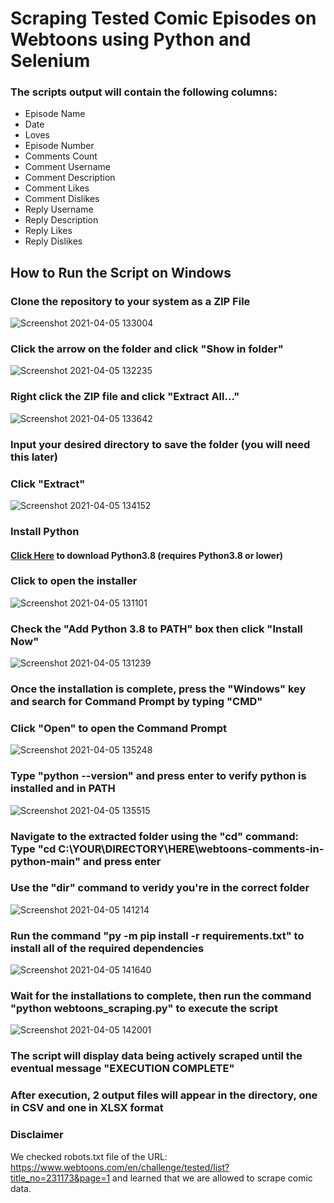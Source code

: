 # Scraping Tested Comic Episodes on Webtoons using Python and Selenium
### The scripts output will contain the following columns:
* Episode Name
* Date
* Loves
* Episode Number
* Comments Count
* Comment Username
* Comment Description
* Comment Likes
* Comment Dislikes
* Reply Username
* Reply Description
* Reply Likes
* Reply Dislikes

## How to Run the Script on Windows

### Clone the repository to your system as a ZIP File
![Screenshot 2021-04-05 133004](https://user-images.githubusercontent.com/60167177/113604302-140eee80-9613-11eb-9ef5-6f3fb86d3fb1.png)

### Click the arrow on the folder and click "Show in folder"
![Screenshot 2021-04-05 132235](https://user-images.githubusercontent.com/60167177/113604465-55070300-9613-11eb-935c-96bd5be38caf.png)

### Right click the ZIP file and click "Extract All..."
![Screenshot 2021-04-05 133642](https://user-images.githubusercontent.com/60167177/113605143-3a815980-9614-11eb-8ca7-520e0e33dfbf.png)

### Input your desired directory to save the folder (you will need this later)
### Click "Extract"
![Screenshot 2021-04-05 134152](https://user-images.githubusercontent.com/60167177/113605490-b9769200-9614-11eb-9296-0a3f232b5091.png)

### Install Python
#### [Click Here](https://www.python.org/ftp/python/3.7.8/python-3.7.8-amd64.exe) to download Python3.8 (requires Python3.8 or lower)

### Click to open the installer
![Screenshot 2021-04-05 131101](https://user-images.githubusercontent.com/60167177/113602280-6c90bc80-9610-11eb-9e5e-45bb39c61864.png)

### Check the "Add Python 3.8 to PATH" box then click "Install Now"
![Screenshot 2021-04-05 131239](https://user-images.githubusercontent.com/60167177/113602706-ed4fb880-9610-11eb-9bc7-931e2f732b6b.png)

### Once the installation is complete, press the "Windows" key and search for Command Prompt by typing "CMD"
### Click "Open" to open the Command Prompt
![Screenshot 2021-04-05 135248](https://user-images.githubusercontent.com/60167177/113606643-49690b80-9616-11eb-858d-2ef353dae016.png)

### Type "python --version" and press enter to verify python is installed and in PATH
![Screenshot 2021-04-05 135515](https://user-images.githubusercontent.com/60167177/113606970-afee2980-9616-11eb-8441-03be8d3c40a5.png)

### Navigate to the extracted folder using the "cd" command: Type "cd C:\YOUR\DIRECTORY\HERE\webtoons-comments-in-python-main" and press enter
### Use the "dir" command to veridy you're in the correct folder
![Screenshot 2021-04-05 141214](https://user-images.githubusercontent.com/60167177/113608757-f47ac480-9618-11eb-9889-b37d218bde43.png)

### Run the command "py -m pip install -r requirements.txt" to install all of the required dependencies
![Screenshot 2021-04-05 141640](https://user-images.githubusercontent.com/60167177/113609314-969aac80-9619-11eb-85b9-89ed2ce3fd1b.png)

### Wait for the installations to complete, then run the command "python webtoons_scraping.py" to execute the script
![Screenshot 2021-04-05 142001](https://user-images.githubusercontent.com/60167177/113609639-0ad55000-961a-11eb-9661-a733c5d6c63b.png)

### The script will display data being actively scraped until the eventual message "EXECUTION COMPLETE"

### After execution, 2 output files will appear in the directory, one in CSV and one in XLSX format

### Disclaimer
We checked robots.txt file of the URL: https://www.webtoons.com/en/challenge/tested/list?title_no=231173&page=1 and learned that we are allowed to scrape comic data.
